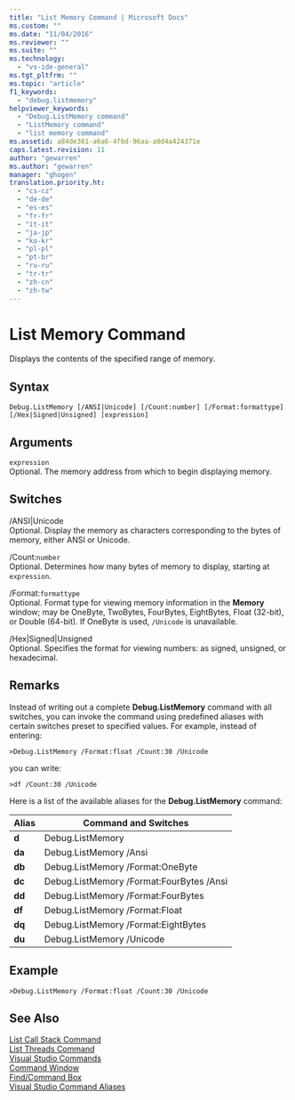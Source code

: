 ```yaml
---
title: "List Memory Command | Microsoft Docs"
ms.custom: ""
ms.date: "11/04/2016"
ms.reviewer: ""
ms.suite: ""
ms.technology: 
  - "vs-ide-general"
ms.tgt_pltfrm: ""
ms.topic: "article"
f1_keywords: 
  - "debug.listmemory"
helpviewer_keywords: 
  - "Debug.ListMemory command"
  - "ListMemory command"
  - "list memory command"
ms.assetid: a84de361-a6a6-4f6d-96aa-a0d4a424371e
caps.latest.revision: 11
author: "gewarren"
ms.author: "gewarren"
manager: "ghogen"
translation.priority.ht: 
  - "cs-cz"
  - "de-de"
  - "es-es"
  - "fr-fr"
  - "it-it"
  - "ja-jp"
  - "ko-kr"
  - "pl-pl"
  - "pt-br"
  - "ru-ru"
  - "tr-tr"
  - "zh-cn"
  - "zh-tw"
---
```

# List Memory Command
Displays the contents of the specified range of memory.  
  
## Syntax  
  
```  
Debug.ListMemory [/ANSI|Unicode] [/Count:number] [/Format:formattype]  
[/Hex|Signed|Unsigned] [expression]  
```  
  
## Arguments  
 `expression`  
 Optional. The memory address from which to begin displaying memory.  
  
## Switches  
 /ANSI&#124;Unicode  
 Optional. Display the memory as characters corresponding to the bytes of memory, either ANSI or Unicode.  
  
 /Count:`number`  
 Optional. Determines how many bytes of memory to display, starting at `expression`.  
  
 /Format:`formattype`  
 Optional. Format type for viewing memory information in the **Memory** window; may be OneByte, TwoBytes, FourBytes, EightBytes, Float (32-bit), or Double (64-bit). If OneByte is used, `/Unicode` is unavailable.  
  
 /Hex&#124;Signed&#124;Unsigned  
 Optional. Specifies the format for viewing numbers: as signed, unsigned, or hexadecimal.  
  
## Remarks  
 Instead of writing out a complete **Debug.ListMemory** command with all switches, you can invoke the command using predefined aliases with certain switches preset to specified values. For example, instead of entering:  
  
```  
>Debug.ListMemory /Format:float /Count:30 /Unicode  
```  
  
 you can write:  
  
```  
>df /Count:30 /Unicode  
```  
  
 Here is a list of the available aliases for the **Debug.ListMemory** command:  
  
|Alias|Command and Switches|  
|-----------|--------------------------|  
|**d**|Debug.ListMemory|  
|**da**|Debug.ListMemory /Ansi|  
|**db**|Debug.ListMemory /Format:OneByte|  
|**dc**|Debug.ListMemory /Format:FourBytes /Ansi|  
|**dd**|Debug.ListMemory /Format:FourBytes|  
|**df**|Debug.ListMemory /Format:Float|  
|**dq**|Debug.ListMemory /Format:EightBytes|  
|**du**|Debug.ListMemory /Unicode|  
  
## Example  
  
```  
>Debug.ListMemory /Format:float /Count:30 /Unicode  
```  
  
## See Also  
 [List Call Stack Command](../../ide/reference/list-call-stack-command.md)   
 [List Threads Command](../../ide/reference/list-threads-command.md)   
 [Visual Studio Commands](../../ide/reference/visual-studio-commands.md)   
 [Command Window](../../ide/reference/command-window.md)   
 [Find/Command Box](../../ide/find-command-box.md)   
 [Visual Studio Command Aliases](../../ide/reference/visual-studio-command-aliases.md)